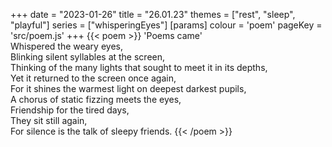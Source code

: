 +++
date = "2023-01-26"
title = "26.01.23"
themes = ["rest", "sleep", "playful"]
series = ["whisperingEyes"]
[params]
  colour = 'poem'
  pageKey = 'src/poem.js'
+++
{{< poem >}}
'Poems came'  
Whispered the weary eyes,  
Blinking silent syllables at the screen,  
Thinking of the many lights that sought to meet it in its depths,  
Yet it returned to the screen once again,  
For it shines the warmest light on deepest darkest pupils,  
A chorus of static fizzing meets the eyes,  
Friendship for the tired days,  
They sit still again,  
For silence is the talk of sleepy friends.
{{< /poem >}}